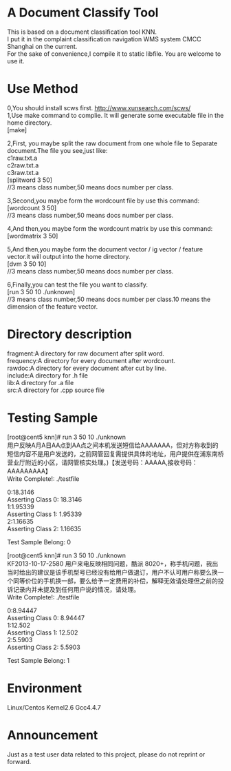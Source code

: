A Document Classify Tool
====================================
This is based on a document classification tool KNN.  
I put it in the complaint classification navigation WMS system CMCC Shanghai on the current.  
For the sake of convenience,I compile it to static libfile.
You are welcome to use it.  


Use Method
====================================
0,You should install scws first.  http://www.xunsearch.com/scws/   
1,Use make command to complie. It will generate some executable file in the home directory.  
[make]   

2,First, you maybe split the raw document from one whole file to Separate document.The file you see,just like:  
c1raw.txt.a  
c2raw.txt.a  
c3raw.txt.a  
[splitword 3 50]  
//3 means class number,50 means docs number per class.  

3,Second,you maybe form the wordcount file by use this command:  
[wordcount 3 50]  
//3 means class number,50 means docs number per class.  

4,And then,you maybe form the wordcount matrix by use this command:  
[wordmatrix 3 50]    

5,And then,you maybe form the document vector / ig vector / feature vector.it will output into the home directory.  
[dvm 3 50 10]  
//3 means class number,50 means docs number per class.  

6,Finally,you can test the file you want to classify.  
[run 3 50 10 ./unknown]    
//3 means class number,50 means docs number per class.10 means the dimension of the feature vector.  

Directory description  
====================================  
fragment:A directory for raw document after split word.  
frequency:A directory for every document after wordcount.  
rawdoc:A directory for every document after cut by line.  
include:A directory for .h file  
lib:A directory for .a file  
src:A directory for .cpp source file  

Testing Sample  
====================================  
[root@cent5 knn]# run 3 50 10 ./unknown  
用户反映A月A日AA点到AA点之间本机发送短信给AAAAAAA，但对方称收到的短信内容不是用户发送的，之前网管回复需提供具体的地址，用户提供在浦东南桥营业厅附近的小区，请网管核实处理。)【发送号码：AAAAA,接收号码：AAAAAAAAA】  
Write Complete!: ./testfile  
>>  
0:18.3146  
Asserting Class  0:   18.3146  
1:1.95339  
Asserting Class  1:   1.95339  
2:1.16635  
Asserting Class  2:   1.16635  
>>  
Test Sample Belong:         0  

[root@cent5 knn]# run 3 50 10 ./unknown  
KF2013-10-17-2580 用户来电反映相同问题，酷派 8020+，称手机问题，我出当时给出的建议是该手机型号已经没有给用户做退订，用户不认可用户称要么换一个同等价位的手机换一部，要么给予一定费用的补偿，解释无效请处理但之前的投诉记录内并未提及到任何用户说的情况，请处理。    
Write Complete!: ./testfile  
>>  
0:8.94447  
Asserting Class  0:   8.94447  
1:12.502  
Asserting Class  1:    12.502  
2:5.5903  
Asserting Class  2:    5.5903  
>>  
Test Sample Belong:         1  

Environment    
====================================    
Linux/Centos Kernel2.6 Gcc4.4.7

Announcement  
====================================  
Just as a test user data related to this project, please do not reprint or forward.  
